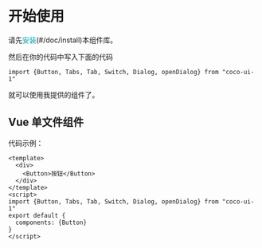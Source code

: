 # 开始使用
请先<font color='#009fad'>安装</font>(#/doc/install)本组件库。

然后在你的代码中写入下面的代码

```
import {Button, Tabs, Tab, Switch, Dialog, openDialog} from "coco-ui-1"
```

就可以使用我提供的组件了。

## Vue 单文件组件

代码示例：

```
<template>
  <div>
    <Button>按钮</Button>
  </div>
</template>
<script>
import {Button, Tabs, Tab, Switch, Dialog, openDialog} from "coco-ui-1"
export default {
  components: {Button}
}
</script>
```
